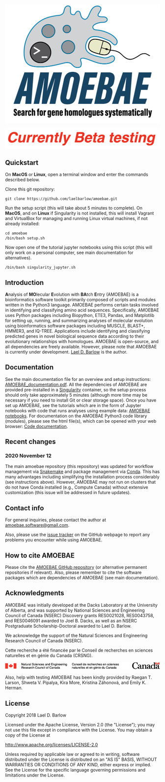 

<p align="center">
<img src="images/AMOEBAE_logo10.png" width="600">
</p>
<p align="center">
<img src="images/Beta_testing.png" width="600">
</p>


## Quickstart

On **MacOS** or **Linux**, open a terminal window and enter the commands
described below. 

Clone this git repository:

    git clone https://github.com/laelbarlow/amoebae.git

Run the setup script (this will take about 5 minutes to complete). On
**MacOS**, and on **Linux** if Singularity is not installed, this will install
Vagrant and VirtualBox for managing and running Linux virtual machines, if not
already installed:

    cd amoebae
    /bin/bash setup.sh

Now open one of the tutorial jupyter notebooks using this script (this will
only work on a personal computer, see main documentation for alternatives).

    /bin/bash singularity_jupyter.sh


<!---
***Embedded video...

--->

## Introduction

**A**nalysis of **MO**lecular **E**volution with **BA**tch **E**ntry (AMOEBAE)
is a bioinformatics software toolkit primarily composed of scripts and modules
written in the Python3 language. AMOEBAE performs certain tasks involved in
identifying and classifying amino acid sequences. Specifically, AMOEBAE uses
Python packages including Biopython, ETE3, Pandas, and Matplotlib for setting
up, running, and summarizing analyses of molecular evolution using
bioinformatics software packages including MUSCLE, BLAST+, HMMER3, and IQ-TREE.
Applications include identifying and classifying predicted genes in novel
biological sequence data according to their evolutionary relationships with
homologues. AMOEBAE is open-source, and all dependencies are freely available.
However, please note that AMOEBAE is currently under development. [Lael D.
Barlow](https://scholar.google.com/citations?user=wohF-LAAAAAJ&hl=en&oi=ao) is the author. 


## Documentation

See the main documentation file for an overview and setup instructions:
[AMOEBAE_documentation.pdf](
https://github.com/laelbarlow/amoebae/blob/master/documentation/AMOEBAE_documentation.pdf).
All the dependencies of AMOEBAE are provided pre-installed in a
[Singularity](https://sylabs.io/docs/)
container, so the setup process should only take approximately 5 minutes
(although more time may be necessary if you need to install Git or clear
storage space). Once you have set up AMOEBAE, see the tutorials which are in
the form of Jupyter notebooks with code that runs analyses using example data:
[AMOEBAE
notebooks](https://github.com/laelbarlow/amoebae/tree/master/notebooks). For
documentation on the AMOEBAE Python3 code library (modules), please see the html file(s), which
can be opened with your web browser: [Code
documentation](https://github.com/laelbarlow/amoebae/blob/master/documentation/code_documentation/html/index.html).

## Recent changes

### 2020 November 12

The main amoebae repository (this repository) was updated for workflow
management via [Snakemake](https://snakemake.readthedocs.io/en/stable/) and
package management via [Conda](https://docs.conda.io/en/latest/). This has many
advantages including simplifying the installation process considerably (see
instructions above).  However, AMOEBAE may not run on clusters that do not have
Conda installed (e.g., Compute Canada) without extensive customization (this
issue will be addressed in future updates).


## Contact info

For general inquiries, please contact the author at amoebae.software@gmail.com.

Also, please use the [issue tracker](https://github.com/laelbarlow/amoebae/issues) on
the GitHub webpage to report any problems you encounter while using AMOEBAE.


## How to cite AMOEBAE

Please cite the [AMOEBAE GitHub
repository](https://github.com/laelbarlow/amoebae) (or alternative permanent
repositories if relevant). Also, please remember to cite the software packages which
are dependencies of AMOEBAE (see main documentation).

## Acknowledgments

AMOEBAE was initially developed at the Dacks Laboratory at the University of
Alberta, and was supported by National Sciences and Engineering Council of
Canada (NSERC) Discovery grants RES0021028, RES0043758, and RES0046091 awarded
to Joel B. Dacks, as well as an NSERC Postgraduate Scholarship-Doctoral awarded
to Lael D. Barlow.

We acknowledge the support of the Natural Sciences and Engineering Research Council of Canada (NSERC).

Cette recherche a été financée par le Conseil de recherches en sciences naturelles et en génie du Canada (CRSNG).

<img src="images/NSERC_FIP_RGB.png">


Also, help with testing AMOEBAE has been kindly provided by Raegan T. Larson,
Shweta V. Pipalya, Kira More, Kristína Záhonová, and Emily K. Herman.


## License

Copyright 2018 Lael D. Barlow

Licensed under the Apache License, Version 2.0 (the "License");
you may not use this file except in compliance with the License.
You may obtain a copy of the License at

http://www.apache.org/licenses/LICENSE-2.0

Unless required by applicable law or agreed to in writing, software
distributed under the License is distributed on an "AS IS" BASIS,
WITHOUT WARRANTIES OR CONDITIONS OF ANY KIND, either express or implied.
See the License for the specific language governing permissions and
limitations under the License.



